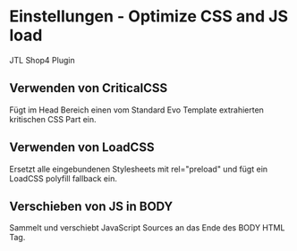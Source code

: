 # Einstellungen - Optimize CSS and JS load

JTL Shop4 Plugin

## Verwenden von CriticalCSS

Fügt im Head Bereich einen vom Standard Evo Template extrahierten kritischen CSS Part ein.

## Verwenden von LoadCSS

Ersetzt alle eingebundenen Stylesheets mit rel="preload" und fügt ein LoadCSS polyfill fallback ein.

## Verschieben von JS in BODY

Sammelt und verschiebt JavaScript Sources an das Ende des BODY HTML Tag.
